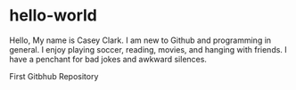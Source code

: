 # hello-world

Hello, My name is Casey Clark. I am new to Github and programming in general. I enjoy playing soccer, reading, movies, and hanging with friends. I have a penchant for bad jokes and awkward silences. 

First Gitbhub Repository
